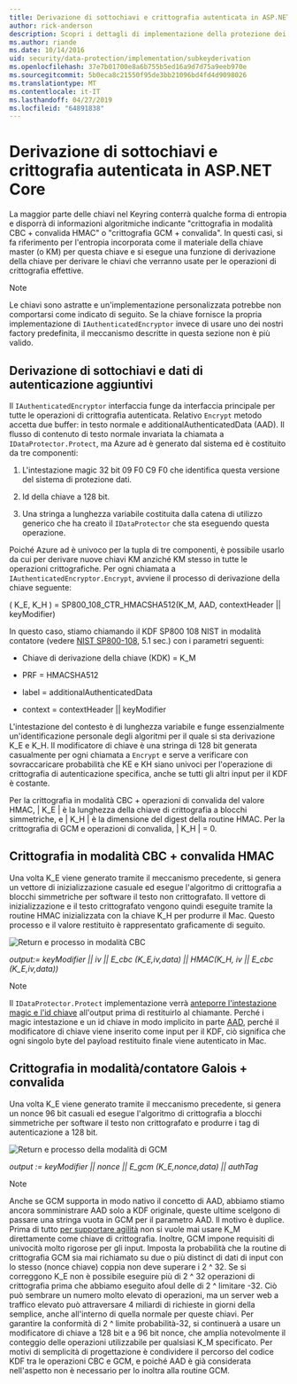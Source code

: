 ```yaml
---
title: Derivazione di sottochiavi e crittografia autenticata in ASP.NET Core
author: rick-anderson
description: Scopri i dettagli di implementazione della protezione dei dati di ASP.NET Core sottochiave derivazione e crittografia autenticata.
ms.author: riande
ms.date: 10/14/2016
uid: security/data-protection/implementation/subkeyderivation
ms.openlocfilehash: 37e7b01700e8a6b755b5ed16a9d7d75a9eeb970e
ms.sourcegitcommit: 5b0eca8c21550f95de3bb21096bd4fd4d9098026
ms.translationtype: MT
ms.contentlocale: it-IT
ms.lasthandoff: 04/27/2019
ms.locfileid: "64891838"
---
```

# <a name="subkey-derivation-and-authenticated-encryption-in-aspnet-core"></a>Derivazione di sottochiavi e crittografia autenticata in ASP.NET Core

<a name="data-protection-implementation-subkey-derivation"></a>

La maggior parte delle chiavi nel Keyring conterrà qualche forma di entropia e disporrà di informazioni algoritmiche indicante "crittografia in modalità CBC + convalida HMAC" o "crittografia GCM + convalida". In questi casi, si fa riferimento per l'entropia incorporata come il materiale della chiave master (o KM) per questa chiave e si esegue una funzione di derivazione della chiave per derivare le chiavi che verranno usate per le operazioni di crittografia effettive.

> [!NOTE]
> Le chiavi sono astratte e un'implementazione personalizzata potrebbe non comportarsi come indicato di seguito. Se la chiave fornisce la propria implementazione di `IAuthenticatedEncryptor` invece di usare uno dei nostri factory predefinita, il meccanismo descritte in questa sezione non è più valido.

<a name="data-protection-implementation-subkey-derivation-aad"></a>

## <a name="additional-authenticated-data-and-subkey-derivation"></a>Derivazione di sottochiavi e dati di autenticazione aggiuntivi

Il `IAuthenticatedEncryptor` interfaccia funge da interfaccia principale per tutte le operazioni di crittografia autenticata. Relativo `Encrypt` metodo accetta due buffer: in testo normale e additionalAuthenticatedData (AAD). Il flusso di contenuto di testo normale invariata la chiamata a `IDataProtector.Protect`, ma Azure ad è generato dal sistema ed è costituito da tre componenti:

1. L'intestazione magic 32 bit 09 F0 C9 F0 che identifica questa versione del sistema di protezione dati.

2. Id della chiave a 128 bit.

3. Una stringa a lunghezza variabile costituita dalla catena di utilizzo generico che ha creato il `IDataProtector` che sta eseguendo questa operazione.

Poiché Azure ad è univoco per la tupla di tre componenti, è possibile usarlo da cui per derivare nuove chiavi KM anziché KM stesso in tutte le operazioni crittografiche. Per ogni chiamata a `IAuthenticatedEncryptor.Encrypt`, avviene il processo di derivazione della chiave seguente:

( K_E, K_H ) = SP800_108_CTR_HMACSHA512(K_M, AAD, contextHeader || keyModifier)

In questo caso, stiamo chiamando il KDF SP800 108 NIST in modalità contatore (vedere [NIST SP800-108](http://nvlpubs.nist.gov/nistpubs/Legacy/SP/nistspecialpublication800-108.pdf), 5.1 sec.) con i parametri seguenti:

* Chiave di derivazione della chiave (KDK) = K_M

* PRF = HMACSHA512

* label = additionalAuthenticatedData

* context = contextHeader || keyModifier

L'intestazione del contesto è di lunghezza variabile e funge essenzialmente un'identificazione personale degli algoritmi per il quale si sta derivazione K_E e K_H. Il modificatore di chiave è una stringa di 128 bit generata casualmente per ogni chiamata a `Encrypt` e serve a verificare con sovraccaricare probabilità che KE e KH siano univoci per l'operazione di crittografia di autenticazione specifica, anche se tutti gli altri input per il KDF è costante.

Per la crittografia in modalità CBC + operazioni di convalida del valore HMAC, | K_E | è la lunghezza della chiave di crittografia a blocchi simmetriche, e | K_H | è la dimensione del digest della routine HMAC. Per la crittografia di GCM e operazioni di convalida, | K_H | = 0.

## <a name="cbc-mode-encryption--hmac-validation"></a>Crittografia in modalità CBC + convalida HMAC

Una volta K_E viene generato tramite il meccanismo precedente, si genera un vettore di inizializzazione casuale ed esegue l'algoritmo di crittografia a blocchi simmetriche per software il testo non crittografato. Il vettore di inizializzazione e il testo crittografato vengono quindi eseguite tramite la routine HMAC inizializzata con la chiave K_H per produrre il Mac. Questo processo e il valore restituito è rappresentato graficamente di seguito.

![Return e processo in modalità CBC](subkeyderivation/_static/cbcprocess.png)

*output:= keyModifier || iv || E_cbc (K_E,iv,data) || HMAC(K_H, iv || E_cbc (K_E,iv,data))*

> [!NOTE]
> Il `IDataProtector.Protect` implementazione verrà [anteporre l'intestazione magic e l'id chiave](xref:security/data-protection/implementation/authenticated-encryption-details) all'output prima di restituirlo al chiamante. Perché i magic intestazione e un id chiave in modo implicito in parte [AAD](xref:security/data-protection/implementation/subkeyderivation#data-protection-implementation-subkey-derivation-aad), perché il modificatore di chiave viene inserito come input per il KDF, ciò significa che ogni singolo byte del payload restituito finale viene autenticato in Mac.

## <a name="galoiscounter-mode-encryption--validation"></a>Crittografia in modalità/contatore Galois + convalida

Una volta K_E viene generato tramite il meccanismo precedente, si genera un nonce 96 bit casuali ed esegue l'algoritmo di crittografia a blocchi simmetriche per software il testo non crittografato e produrre i tag di autenticazione a 128 bit.

![Return e processo della modalità di GCM](subkeyderivation/_static/galoisprocess.png)

*output := keyModifier || nonce || E_gcm (K_E,nonce,data) || authTag*

> [!NOTE]
> Anche se GCM supporta in modo nativo il concetto di AAD, abbiamo stiamo ancora somministrare AAD solo a KDF originale, queste ultime scelgono di passare una stringa vuota in GCM per il parametro AAD. Il motivo è duplice. Prima di tutto [per supportare agilità](xref:security/data-protection/implementation/context-headers#data-protection-implementation-context-headers) non si vuole mai usare K_M direttamente come chiave di crittografia. Inoltre, GCM impone requisiti di univocità molto rigorose per gli input. Imposta la probabilità che la routine di crittografia GCM sia mai richiamato su due o più distinct di dati di input con lo stesso (nonce chiave) coppia non deve superare i 2 ^ 32. Se si correggono K_E non è possibile eseguire più di 2 ^ 32 operazioni di crittografia prima che abbiamo eseguito afoul delle di 2 ^ limitare -32. Ciò può sembrare un numero molto elevato di operazioni, ma un server web a traffico elevato può attraversare 4 miliardi di richieste in giorni della semplice, anche all'interno di quella normale per queste chiavi. Per garantire la conformità di 2 ^ limite probabilità-32, si continuerà a usare un modificatore di chiave a 128 bit e a 96 bit nonce, che amplia notevolmente il conteggio delle operazioni utilizzabile per qualsiasi K_M specificato. Per motivi di semplicità di progettazione è condividere il percorso del codice KDF tra le operazioni CBC e GCM, e poiché AAD è già considerata nell'aspetto non è necessario per lo inoltra alla routine GCM.
